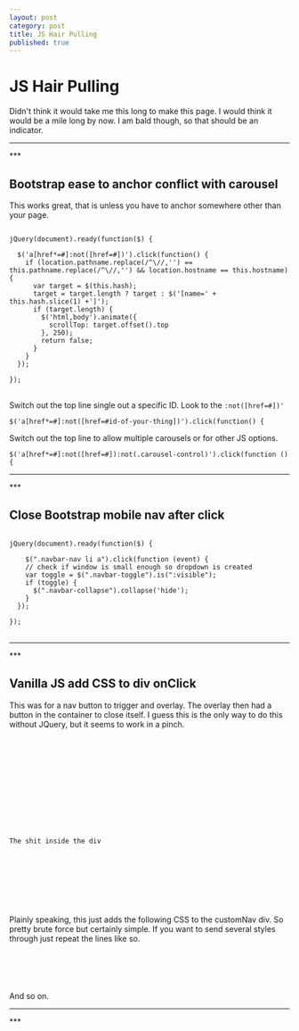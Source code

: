 ```yaml
---
layout: post
category: post
title: JS Hair Pulling
published: true
---
```


# JS Hair Pulling #

Didn't think it would take me this long to make this page. I would think it would be a mile long by now. I am bald though, so that should be an indicator.

<hr class="rule">
***

## Bootstrap ease to anchor conflict with carousel ##

This works great, that is unless you have to anchor somewhere other than your page.

<pre>
<code>
jQuery(document).ready(function($) {

  $('a[href*=#]:not([href=#])').click(function() {
    if (location.pathname.replace(/^\//,'') == this.pathname.replace(/^\//,'') && location.hostname == this.hostname) {
      var target = $(this.hash);
      target = target.length ? target : $('[name=' + this.hash.slice(1) +']');
      if (target.length) {
        $('html,body').animate({
          scrollTop: target.offset().top
        }, 250);
        return false;
      }
    }
  });

});
</code>
</pre>

Switch out the top line single out a specific ID. Look to the `:not([href=#])'`

    $('a[href*=#]:not([href=#id-of-your-thing])').click(function() {

Switch out the top line to allow multiple carousels or for other JS options.

    $('a[href*=#]:not([href=#]):not(.carousel-control)').click(function () {

<hr class="rule">
***

## Close Bootstrap mobile nav after click ##

<pre>
<code>
jQuery(document).ready(function($) {

	$(".navbar-nav li a").click(function (event) {
    // check if window is small enough so dropdown is created
    var toggle = $(".navbar-toggle").is(":visible");
    if (toggle) {
      $(".navbar-collapse").collapse('hide');
    }
  });

});
</code>
</pre>

<hr class="rule">
***

## Vanilla JS add CSS to div onClick

This was for a nav button to trigger and overlay. The overlay then had a button in the container to close itself. I guess this is the only way to do this without JQuery, but it seems to work in a pinch.

<pre>
<code>
<!-- The HTML -->

	<!-- The open button -->
	<span class="ti-menu" onclick="openNav()"></span>
    
    <div id="customNav">
    	<!-- The close button -->
		<a href="javascript:void(0)" class="closebtn" onclick="closeNav()"><span class="ti-close" onclick="openNav()"></span></a>
    
    	<p>The shit inside the div</p>
    </div>

<script>
function openNav() {
	document.getElementById("customNav").style.opacity = "1.0";
}

function closeNav() {
	document.getElementById("customNav").style.opacity = "0";
}
</script>
</code>
</pre>

Plainly speaking, this just adds the following CSS to the customNav div. So pretty brute force but certainly simple. If you want to send several styles through just repeat the lines like so.

<pre>
<code>
<script>
function openNav() {
	document.getElementById("customNav").style.opacity = "1.0";
	document.getElementById("customNav").style.visibility = "visible";
}

function closeNav() {
	document.getElementById("customNav").style.opacity = "0";
	document.getElementById("customNav").style.visibility = "hidden";
}
</script>
</code>
</pre>

And so on.

<hr class="rule">
***
